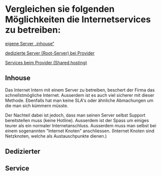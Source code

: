 <h1>Vergleichen sie folgenden Möglichkeiten die Internetservices zu betreiben:</h1>

[eigene Server „inhouse“](#inhouse)

[dedizierte Server (Root-Server) bei Provider](#Dedizierter)

[Services beim Provider (Shared hosting)](#Services)



<h2>Inhouse</h2>

Das Internet Intern mit einem Server zu betreiben, beschert der Firma das schnellstmögliche Internet. Ausserdem ist es auch viel sicherer mit dieser Methode. Ebenfalls hat man keine SLA's oder ähnliche Abmachungen um die man sich kümmern müsste.

Der Nachteil dabei ist jedoch, dass man seinen Server selbst Support bereitstellen muss (keine Hotline). Ausserdem ist der Spass um einiges teurer als ein normaler Internetanschluss. Ausserdem muss man selbst bei einem sogenannten "Internet Knoten" anschliessen. (Internet Knoten sind Netzknoten, welche als Austauschpunkte dienen.)

<h2>Dedizierter</h2>

<h2>Service</h2>
